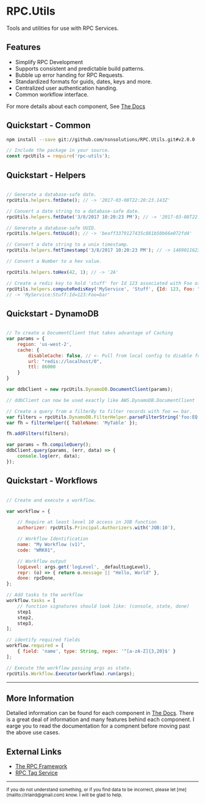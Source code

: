 # RPC.Utils

Tools and utilities for use with RPC Services.

## Features

- Simplify RPC Development
- Supports consistent and predictable build patterns.
- Bubble up error handing for RPC Requests.
- Standardized formats for guids, dates, keys and more.
- Centralized user authentication handing.
- Common workflow interface.

For more details about each component, See [The Docs](/docs/README.md)
## Quickstart - Common

```bash
npm install --save git://github.com/nsnsolutions/RPC.Utils.git#v2.0.0
```

```javascript
// Include the package in your source.
const rpcUtils = require('rpc-utils');
```

## Quickstart - Helpers

```Javascript

// Generate a database-safe date.
rpcUtils.helpers.fmtDate(); // -> '2017-03-08T22:20:23.143Z'

// Convert a date string to a database-safe date.
rpcUtils.helpers.fmtDate('3/8/2017 10:20:23 PM'); // -> '2017-03-08T22:20:23.000Z'

// Generate a database-safe UUID.
rpcUtils.helpers.fmtUuid(); // -> 'beaff3379127435c881b50b66e072fd4'

// Convert a date string to a unix timestamp.
rpcUtils.helpers.fmtTimestamp('3/8/2017 10:20:23 PM'); // -> 1489011623

// Convert a Number to a hex value.

rpcUtils.helpers.toHex(42, 1); // -> '2A'

// Create a redis key to hold 'stuff' for Id 123 associated with Foo of type bar.
rpcUtils.helpers.computeRedisKey('MyService', 'Stuff', {Id: 123, Foo: "bar"});
// -> 'MyService:Stuff:Id=123:Foo=bar'
```

## Quickstart - DynamoDB

```javascript

// To create a DocumentClient that takes advantage of Caching
var params = {
    region: 'us-west-2',
    cache: {
        disableCache: false, // <- Pull from local config to disable for local-dev
        url: "redis://localhost/0",
        ttl: 86000
    }
}

var ddbClient = new rpcUtils.DynamoDB.DocumentClient(params);

// ddbClient can now be used exactly like AWS.DynamoDB.DocumentClient
```

```javascript
// Create a query from a filterBy to filter records with foo == bar.
var filters = rpcUtils.DynamoDB.FilterHelper.parseFilterString('foo:EQ:bar');
var fh = filterHelper({ TableName: 'MyTable' });

fh.addFilters(filters);

var params = fh.compileQuery();
ddbClient.query(params, (err, data) => {
    console.log(err, data);
});
```

## Quickstart - Workflows

```javascript

// Create and execute a workflow.

var workflow = {

    // Require at least level 10 access in JOB function
    authorizer: rpcUtils.Principal.Authorizers.with('JOB:10'),

    // Workflow Identification
    name: "My Workflow (v1)",
    code: "WRK01",

    // Workflow output
    logLevel: args.get('logLevel', _defaultLogLevel),
    repr: (o) => { return o.message || "Hello, World" },
    done: rpcDone,
};

// Add tasks to the workflow
workflow.tasks = [
    // function signatures should look like: (console, state, done)
    step1
    step2,
    step3, 
];

// identify required fields
workflow.required = [
    { field: 'name', type: String, regex: '^[a-zA-Z]{3,20}$' }
];

// Execute the workflow passing args as state.
rpcUtils.Workflow.Executor(workflow).run(args);
```

---

## More Information

Detailed information can be found for each component in [The
Docs](/docs/README.md).  There is a great deal of information and many features
behind each component. I earge you to read the documentation for a compnent
before moving past the above use cases.

## External Links

- [The RPC Framework](https://github.com/nsnsolutions/rpcfw)
- [RPC Tag Service](https://github.com/nsnsolutions/RPC.TagService)

--- 

<sup>
If you do not understand something, or if you find data to be incorrect, please
let [me](mailto://irlaird@gmail.com) know. I will be glad to help.
</sup>
